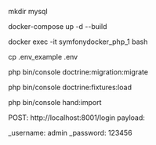 mkdir mysql

docker-compose up -d --build

docker exec -it symfonydocker_php_1  bash

cp .env_example .env

php bin/console doctrine:migration:migrate

php bin/console doctrine:fixtures:load

php bin/console hand:import

POST: http://localhost:8001/login
payload:

_username: admin
_password: 123456